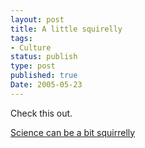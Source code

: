 ```yaml
---
layout: post
title: A little squirelly
tags:
- Culture
status: publish
type: post
published: true
Date: 2005-05-23
---
```

Check this out.

[Science can be a bit squirrelly](https://www.jwz.org/blog/2005/05/science-can-be-a-bit-squirrelly/)
